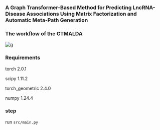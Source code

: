 ### A Graph Transformer-Based Method for Predicting LncRNA-Disease Associations Using Matrix Factorization and Automatic Meta-Path Generation

### The workflow of the GTMALDA 
![g](https://github.com/wyh10248/GTMALDA/assets/127478574/c88a9019-798b-426e-904d-b07193c4d8d8)

### Requirements
torch 2.0.1

scipy 1.11.2

torch_geometric  2.4.0

numpy  1.24.4

### step
run `src/main.py` 
